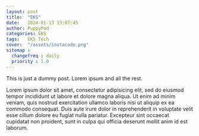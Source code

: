 ```yaml
---
layout: post
title:  "EKS"
date:   2024-01-13 13:07:45
author: PuppyPod
categories: EKS
tags:	EKS Tech
cover:  "/assets/instacode.png"
sitemap :
  changefreq : daily
  priority : 1.0
---
```


This is just a dummy post. Lorem ipsum and all the rest.

Lorem ipsum dolor sit amet, consectetur adipisicing elit, sed do eiusmod
tempor incididunt ut labore et dolore magna aliqua. Ut enim ad minim veniam,
quis nostrud exercitation ullamco laboris nisi ut aliquip ex ea commodo
consequat. Duis aute irure dolor in reprehenderit in voluptate velit esse
cillum dolore eu fugiat nulla pariatur. Excepteur sint occaecat cupidatat non
proident, sunt in culpa qui officia deserunt mollit anim id est laborum.
